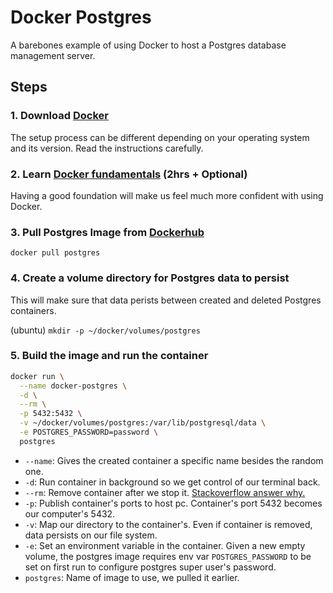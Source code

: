 # Docker Postgres

A barebones example of using Docker to host a Postgres database management server.

## Steps

### 1. Download [Docker](https://www.docker.com/get-started)

The setup process can be different depending on your operating system and its version. Read the instructions carefully.

### 2. Learn [Docker fundamentals](https://www.youtube.com/watch?v=fqMOX6JJhGo) (2hrs + Optional)

Having a good foundation will make us feel much more confident with using Docker.

### 3. Pull Postgres Image from [Dockerhub](https://hub.docker.com/_/postgres)

`docker pull postgres`

### 4. Create a volume directory for Postgres data to persist

This will make sure that data perists between created and deleted Postgres containers.

(ubuntu) `mkdir -p ~/docker/volumes/postgres`

### 5. Build the image and run the container

```bash
docker run \
  --name docker-postgres \
  -d \
  --rm \
  -p 5432:5432 \
  -v ~/docker/volumes/postgres:/var/lib/postgresql/data \
  -e POSTGRES_PASSWORD=password \
  postgres
```

- `--name`: Gives the created container a specific name besides the random one.
- `-d`: Run container in background so we get control of our terminal back.
- `--rm`: Remove container after we stop it. [Stackoverflow answer why.](https://stackoverflow.com/a/49726371/7933478)
- `-p`: Publish container's ports to host pc. Container's port 5432 becomes our computer's 5432.
- `-v`: Map our directory to the container's. Even if container is removed, data persists on our file system.
- `-e`: Set an environment variable in the container. Given a new empty volume, the postgres image requires env var `POSTGRES_PASSWORD` to be set on first run to configure postgres super user's password.
- `postgres`: Name of image to use, we pulled it earlier.
